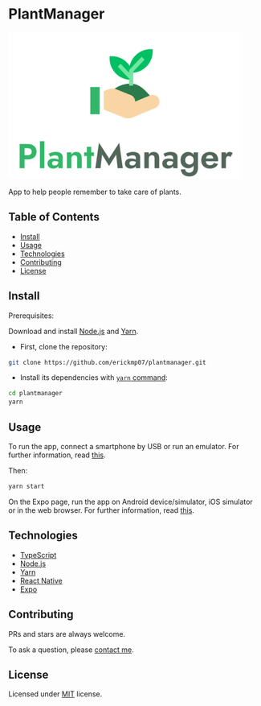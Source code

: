# PlantManager

![banner](./assets/banner.png)

App to help people remember to take care of plants.

## Table of Contents

- [Install](#install)
- [Usage](#usage)
- [Technologies](#technologies)
- [Contributing](#contributing)
- [License](#license)

## Install

Prerequisites:

Download and install [Node.js](https://nodejs.org/en/download/) and [Yarn](https://classic.yarnpkg.com/en/docs/install/).

- First, clone the repository:
```bash
git clone https://github.com/erickmp07/plantmanager.git
```

- Install its dependencies with [`yarn` command](https://classic.yarnpkg.com/en/docs/usage):
```bash
cd plantmanager
yarn
```

## Usage

To run the app, connect a smartphone by USB or run an emulator. For further information, read [this](https://docs.expo.dev/get-started/create-a-new-app/#opening-the-app-on-your-phonetablet).

Then:

```bash
yarn start
```

On the Expo page, run the app on Android device/simulator, iOS simulator or in the web browser. For further information, read [this](https://docs.expo.dev/get-started/create-a-new-app/#opening-the-app-on-your-phonetablet).

## Technologies

- [TypeScript](https://www.typescriptlang.org/)
- [Node.js](https://nodejs.org/)
- [Yarn](https://yarnpkg.com/)
- [React Native](https://reactnative.dev/)
- [Expo](https://docs.expo.io/)

## Contributing

PRs and stars are always welcome.

To ask a question, please [contact me](mailto:erimacedo_92@hotmail.com).

## License

Licensed under [MIT](LICENSE) license.